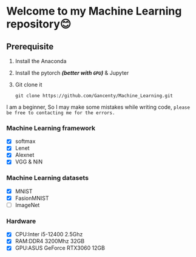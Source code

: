 # Welcome to my Machine Learning repository😊
## Prerequisite
1.  Install the Anaconda
2.  Install the pytorch ***(better with `GPU`)*** & Jupyter
3.  Git clone it
    
    ```
    git clone https://github.com/Gancenty/Machine_Learning.git
    ```

I am a beginner, So I may make some mistakes while writing code, `please be free to contacting me for the errors.`

### Machine Learning framework
- [x] softmax
- [x] Lenet
- [x] Alexnet
- [x] VGG & NiN

### Machine Learning datasets
- [x] MNIST
- [x] FasionMNIST
- [ ] ImageNet

### Hardware
- [x] CPU:Inter i5-12400 2.5Ghz
- [x] RAM:DDR4 3200Mhz 32GB
- [x] GPU:ASUS GeForce RTX3060 12GB
